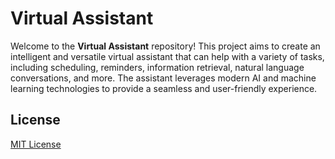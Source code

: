 # Virtual Assistant

Welcome to the **Virtual Assistant** repository! This project aims to create an intelligent and versatile virtual assistant that can help with a variety of tasks, including scheduling, reminders, information retrieval, natural language conversations, and more. The assistant leverages modern AI and machine learning technologies to provide a seamless and user-friendly experience.


## License

[MIT License](LICENSE)
